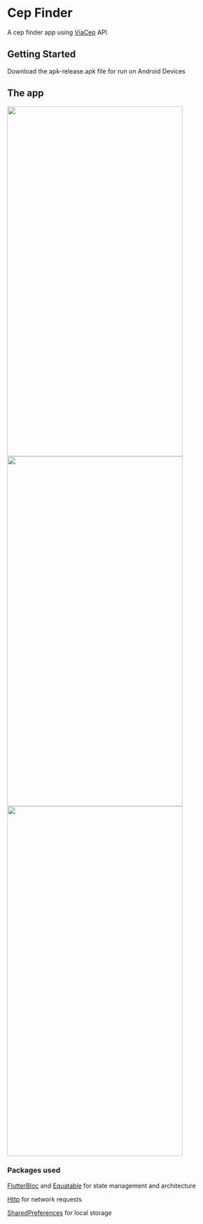 # Cep Finder

A cep finder app using [ViaCep](https://viacep.com.br/) API

## Getting Started

Download the apk-release.apk file for run on Android Devices


## The app
<img src="https://user-images.githubusercontent.com/33494009/184580436-8a3dcd78-873b-4939-b40d-ed6bd9288619.png" width="400" height="800">
<img src="https://user-images.githubusercontent.com/33494009/184580579-7904dc5c-4f18-43c9-b99a-63ee54b5e2b0.png" width="400" height="800">
<img src="https://user-images.githubusercontent.com/33494009/184580647-dfadfe5e-bd25-48d7-98ef-b9196632649f.png" width="400" height="800">


### Packages used
[FlutterBloc](https://pub.dev/packages/flutter_bloc) and [Equatable](https://pub.dev/packages/equatable) for state management and architecture


[Http](https://pub.dev/packages/http) for network requests


[SharedPreferences](https://pub.dev/packages/shared_preferences) for local storage
